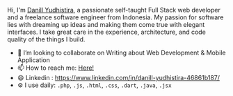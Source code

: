 Hi, I'm [Danill Yudhistira](https://danill123.github.io/portofolio/), a passionate self-taught Full Stack web developer and a freelance software engineer from Indonesia. My passion for software lies with dreaming up ideas and making them come true with elegant interfaces. I take great care in the experience, architecture, and code quality of the things I build.

- 👯 I’m looking to collaborate on Writing about Web Development & Mobile Application
- 📫 How to reach me: [Here!](mailto:danillyudhistira@gmail.com)
- 😄 Linkedin : https://www.linkedin.com/in/danill-yudhistira-46861b187/
- ⚙️ I use daily: `.php`, `.js`, `.html`, `.css`, `.dart`, `.java`, `.jsx`
